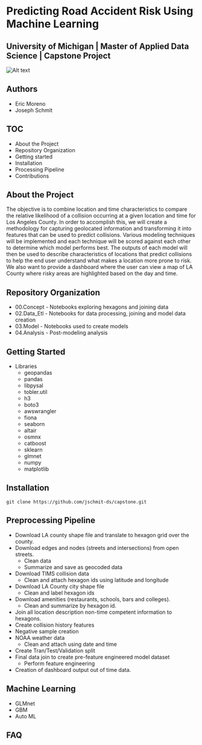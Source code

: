 # Predicting Road Accident Risk Using Machine Learning
## University of Michigan | Master of Applied Data Science | Capstone Project

![Alt text](/asseets/hexagon_collisions.png)


## Authors
- Eric Moreno
- Joseph Schmit

## TOC
 - About the Project
 - Repository Organization
 - Getting started
 - Installation
 - Processing Pipeline
 - Contributions


## About the Project
The objective is to combine location and time characteristics to compare the relative likelihood of a collision occurring at a given location and time for Los Angeles County.  In order to accomplish this, we will create a methodology for capturing geolocated information and transforming it into features that can be used to predict collisions.  Various modeling techniques will be implemented and each technique will be scored against each other to determine which model performs best.
The outputs of each model will then be used to describe characteristics of locations that predict collisions to help the end user understand what makes a location more prone to risk.  We also want to provide a dashboard where the user can view a map of LA County where risky areas are highlighted based on the day and time.

## Repository Organization
- 00.Concept - Notebooks exploring hexagons and joining data
- 02.Data_Etl - Notebooks for data processing, joining and model data creation
- 03.Model - Notebooks used to create models
- 04.Analysis - Post-modeling analysis

## Getting Started
- Libraries
    - geopandas
    - pandas
    - libpysal
    - tobler.util
    - h3
    - boto3
    - awswrangler
    - fiona
    - seaborn
    - altair
    - osmnx
    - catboost
    - sklearn
    - glmnet
    - numpy
    - matplotlib


## Installation
```git clone https://github.com/jschmit-ds/capstone.git```

## Preprocessing Pipeline
- Download LA county shape file and translate to hexagon grid over the county.
- Download edges and nodes (streets and intersections) from open streets.
    - Clean data
    - Summarize and save as geocoded data
- Download TIMS collision data
    - Clean and attach hexagon ids using latitude and longitude
- Download LA County city shape file
    - Clean and label hexagon ids
- Download amenities (restaurants, schools, bars and colleges). 
    - Clean and summarize by hexagon id.
- Join all location description non-time competent information to hexagons.
- Create collision history features
- Negative sample creation
- NOAA weather data
    - Clean and attach using date and time
- Create Tran/Test/Validation split
- Final data join to create pre-feature engineered model dataset
    - Perform feature engineering
- Creation of dashboard output out of time data.

## Machine Learning
 - GLMnet
 - GBM
 - Auto ML


## FAQ
